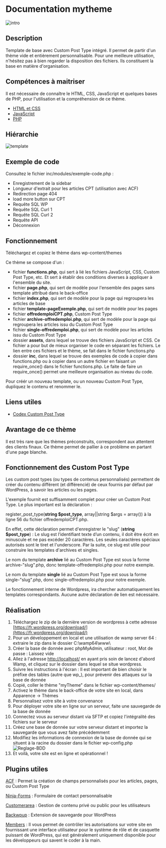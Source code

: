 # Documentation mytheme

![intro](https://github.com/virtazp/wordpress/blob/master/mytheme/screenshot.jpg)

## Description

Template de base avec Custom Post Type intégré.
Il permet de partir d'un thème vide et entièrement personnalisable.
Pour une meilleure utilisation, n'hésitez pas à bien regarder la disposition des fichiers. Ils constituent la base en matière d'organisation.

## Compétences à maitriser

Il est nécessaire de connaître le HTML, CSS, JavaScript et quelques bases de PHP, pour l'utilisation et la compréhension de ce thème.

* [HTML et CSS](https://openclassrooms.com/fr/courses/1603881-apprenez-a-creer-votre-site-web-avec-html5-et-css3)
* [JavaScript](https://openclassrooms.com/fr/courses/2984401-apprenez-a-coder-avec-javascript)
* [PHP](https://openclassrooms.com/fr/courses/918836-concevez-votre-site-web-avec-php-et-mysql)

## Hiérarchie

![template](https://github.com/virtazp/wordpress/blob/master/mytheme/assets/img/wp-content.png)

## Exemple de code

Consultez le fichier inc/modules/exemple-code.php :

* Enregistrement de la sidebar
* Longueur d'extrait pour les articles CPT (utilisation avec ACF)
* Redirection page 404
* load more button sur CPT
* Requête SQL WP
* Requête SQL Curl 1
* Requête SQL Curl 2
* Requête API
* Déconnexion

## Fonctionnement

Téléchargez et copiez le thème dans wp-content/themes

Ce thème se compose d'un :

* fichier **functions.php**, qui sert à lié les fichiers JavaScript, CSS, Custom Post Type, etc. Et sert à établir des conditions diverses à appliquer à l'ensemble du site.
* fichier **page.php**, qui sert  de modèle pour l'ensemble des pages sans template attribué dans le back-office
* fichier **index.php**, qui sert de modèle pour la page qui regroupera les articles de base
* fichier **template-pageExemple.php**, qui sert de modèle pour les pages
* fichier **offredemploiCPT.php**, Custom Post Type
* fichier **archive-offredemploi.php**, qui sert de modèle pour la page qui regroupera les articles issu du Custom Post Type
* fichier **single-offredemploi.php**, qui sert de modèle pour les articles issu du Custom Post Type
* dossier **assets**, dans lequel se trouve des fichiers JavaScript et CSS. Ce fichier a pour but de mieux organiser le code en séparant les fichiers. Le lien entre ces fichiers et le thème, se fait dans le fichier functions.php
* dossier **inc**, dans lequel se trouve des exemples de code à copier dans functions.php ou à copier dans un autre fichier en faisant un require_once() dans le fichier functions.php. Le faite de faire un require_once() permet une meilleure organisation au niveau du code.

Pour créér un nouveau template, ou un nouveau Custom Post Type, dupliquez le contenu et renommer le.

## Liens utiles

* [Codex Custom Post Type](https://codex.wordpress.org/Post_Types)

## Avantage de ce thème

Il est très rare que les thèmes préconstruits, correspondent aux attentent des clients finaux. Ce thème permet de pallier à ce problème en partant d'une page blanche.

## Fonctionnement des Custom Post Type

Les custom post types (ou types de contenus personnalisés) permettent de créer du contenu différent (et différencié) de ceux fournis par défaut par WordPress, à savoir les articles ou les pages.

L'exemple fournit est suffisamment complet pour créer un Custom Post Type. Le plus important est la déclaration :

register_post_type(**string $post_type**, array||string $args = array()) à la ligne 56 du fichier offredemploiCPT.php.

En effet, cette déclaration permet d'enregistrer le "slug" (**string $post_type**) : Le slug est l’identifiant texte d’un contenu, il doit être écrit en minuscule et ne pas excéder 20 caractères. Les seules caractères spéciaux autorisés sont le tiret et l'underscore.
Par la suite, ce slug est utile pour construire les templates d'archives et singles.

Le nom du template **archive** lié au Custom Post Type est sous la forme archive-"slug".php, donc template-offredemploi.php pour notre exemple.

Le nom du template **single** lié au Custom Post Type est sous la forme single-"slug".php, donc single-offredemploi.php pour notre exemple.

Le fonctionnement interne de Wordpress, ira chercher automatiquement les templates correspondants. Aucune autre déclaration de lien est nécessaire.

## Réalisation

1. Téléchargez le zip de la dernière version de wordpress à cette adresse [https://fr.wordpress.org/download/](https://fr.wordpress.org/download/)
2. Pour un développement en local et une utilisation de wamp server 64 : extraire le zip dans le dossier C:\wamp64\www\
3. Créer la base de donnée avec phpMyAdmin, utilisateur : root, Mot de passe : Laissez vide
4. Allez à l'adresse [http://localhost/](http://localhost/) en ayant pris soin de lancez d'abord Wamp, et cliquez sur le dossier dans lequel se situe wordpress.
5. Suivre les instructions à l'écran : Il est important de bien choisir le préfixe des tables (autre que wp_), pour prévenir des attaques sur la base de donnée
6. Copié, coller le thème "myTheme" dans le fichier wp-content/themes/
7. Activez le thème dans le back-office de votre site en local, dans Apparence -> Thèmes
8. Personnalisez votre site à votre convenance
9. Pour déployer votre site en ligne sur un serveur, faite une sauvegarde de la base de donnée
10. Connectez vous au serveur distant via SFTP et copiez l'intégralité des fichiers sur le serveur
11. Créez une base de donnée sur votre serveur distant et importez la sauvegarde que vous avez faite précédemment
12. Modifiez les informations de connexion de la base de donnée qui se situent à la racine du dossier dans le fichier wp-config.php  
![Reglage-BDD](https://github.com/virtazp/wordpress/blob/master/mytheme/assets/img/Reglages-BDD.PNG)
13. Et voilà, votre site est en ligne et opérationnel !

## Plugins utiles

[ACF](https://www.advancedcustomfields.com/) : Permet la création de champs personnalisés pour les articles, pages, ou Custom Post Type

[Ninja-Forms](https://ninjaforms.com/) : Formulaire de contact personnalisable

[Customerarea](https://wp-customerarea.com/fr/) : Gestion de contenu privé ou public  pour les utilisateurs

[Backwpup](https://backwpup.com/) : Extension de sauvegarde pour WordPress

[Members](https://fr.wordpress.org/plugins/members/) : Il vous permet de contrôler les autorisations sur votre site en fournissant une interface utilisateur pour le système de rôle et de casquette puissant de WordPress, qui est généralement uniquement disponible pour les développeurs qui savent le coder à la main.